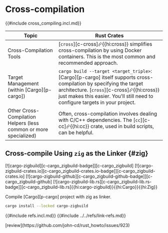 # Cross-compilation

{{#include cross_compiling.incl.md}}

| Topic | Rust Crates |
|---|---|
| Cross-Compilation Tools | [`cross`][c-cross]⮳{{hi:cross}} simplifies cross-compilation by using Docker containers. This is the most common and recommended approach. |
| Target Management (within [Cargo][p-cargo]) | `cargo build --target <target_triple>`: [Cargo][p-cargo] itself supports cross-compilation by specifying the target architecture. [`cross`][c-cross]⮳{{hi:cross}} just makes this easier. You'll still need to configure targets in your project. |
| Other Cross-Compilation Helpers (less common or more specialized) | Often, cross-compilation involves dealing with C/C++ dependencies. The [`cc`][c-cc]⮳{{hi:cc}} crate, used in build scripts, can be helpful. |

## Cross-compile Using `zig` as the Linker {#zig}

[![cargo-zigbuild][c-cargo_zigbuild-badge]][c-cargo_zigbuild] [![cargo-zigbuild-crates.io][c-cargo_zigbuild-crates.io-badge]][c-cargo_zigbuild-crates.io] [![cargo-zigbuild-github][c-cargo_zigbuild-github-badge]][c-cargo_zigbuild-github] [![cargo-zigbuild-lib.rs][c-cargo_zigbuild-lib.rs-badge]][c-cargo_zigbuild-lib.rs]{{hi:cargo-zigbuild}}{{hi:Cargo}}{{hi:Zig}}

Compile [Cargo][p-cargo] project with zig as linker.

```sh
cargo install --locked cargo-zigbuild
```

{{#include refs.incl.md}}
{{#include ../../refs/link-refs.md}}

<div class="hidden">
[review](https://github.com/john-cd/rust_howto/issues/923)
</div>
